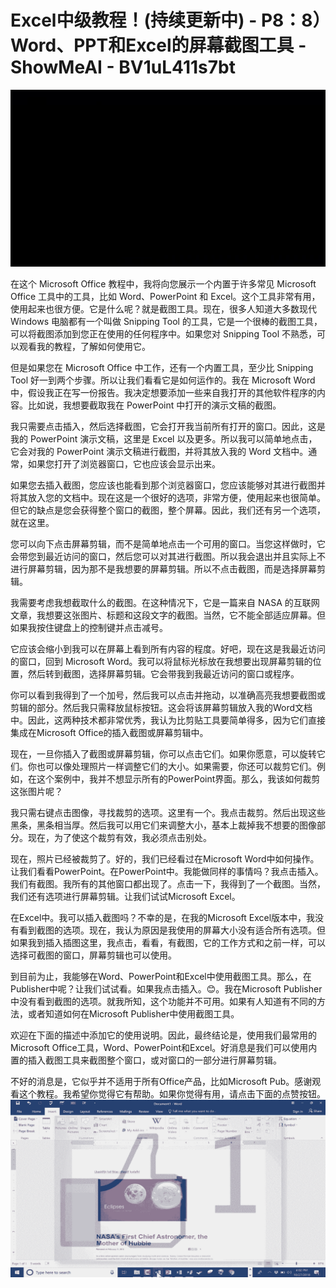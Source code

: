 # Excel中级教程！(持续更新中) - P8：8）Word、PPT和Excel的屏幕截图工具 - ShowMeAI - BV1uL411s7bt

![](img/c9f198c70a23d98da6f60d5ef6e59dd1_0.png)

在这个 Microsoft Office 教程中，我将向您展示一个内置于许多常见 Microsoft Office 工具中的工具，比如 Word、PowerPoint 和 Excel。这个工具非常有用，使用起来也很方便。它是什么呢？就是截图工具。现在，很多人知道大多数现代 Windows 电脑都有一个叫做 Snipping Tool 的工具，它是一个很棒的截图工具，可以将截图添加到您正在使用的任何程序中。如果您对 Snipping Tool 不熟悉，可以观看我的教程，了解如何使用它。

但是如果您在 Microsoft Office 中工作，还有一个内置工具，至少比 Snipping Tool 好一到两个步骤。所以让我们看看它是如何运作的。我在 Microsoft Word 中，假设我正在写一份报告。我决定想要添加一些来自我打开的其他软件程序的内容。比如说，我想要截取我在 PowerPoint 中打开的演示文稿的截图。

我只需要点击插入，然后选择截图，它会打开我当前所有打开的窗口。因此，这是我的 PowerPoint 演示文稿，这里是 Excel 以及更多。所以我可以简单地点击，它会对我的 PowerPoint 演示文稿进行截图，并将其放入我的 Word 文档中。通常，如果您打开了浏览器窗口，它也应该会显示出来。

如果您去插入截图，您应该也能看到那个浏览器窗口，您应该能够对其进行截图并将其放入您的文档中。现在这是一个很好的选项，非常方便，使用起来也很简单。但它的缺点是您会获得整个窗口的截图，整个屏幕。因此，我们还有另一个选项，就在这里。

您可以向下点击屏幕剪辑，而不是简单地点击一个可用的窗口。当您这样做时，它会带您到最近访问的窗口，然后您可以对其进行截图。所以我会退出并且实际上不进行屏幕剪辑，因为那不是我想要的屏幕剪辑。所以不点击截图，而是选择屏幕剪辑。

我需要考虑我想截取什么的截图。在这种情况下，它是一篇来自 NASA 的互联网文章，我想要这张图片、标题和这段文字的截图。当然，它不能全部适应屏幕。但如果我按住键盘上的控制键并点击减号。

它应该会缩小到我可以在屏幕上看到所有内容的程度。好吧，现在这是我最近访问的窗口，回到 Microsoft Word。我可以将鼠标光标放在我想要出现屏幕剪辑的位置，然后转到截图，选择屏幕剪辑。它会带我到我最近访问的窗口或程序。

你可以看到我得到了一个加号，然后我可以点击并拖动，以准确高亮我想要截图或剪辑的部分。然后我只需释放鼠标按钮。这会将该屏幕剪辑放入我的Word文档中。因此，这两种技术都非常优秀，我认为比剪贴工具要简单得多，因为它们直接集成在Microsoft Office的插入截图或屏幕剪辑中。

现在，一旦你插入了截图或屏幕剪辑，你可以点击它们。如果你愿意，可以旋转它们。你也可以像处理照片一样调整它们的大小。如果需要，你还可以裁剪它们。例如，在这个案例中，我并不想显示所有的PowerPoint界面。那么，我该如何裁剪这张图片呢？

我只需右键点击图像，寻找裁剪的选项。这里有一个。我点击裁剪。然后出现这些黑条，黑条相当厚。然后我可以用它们来调整大小，基本上裁掉我不想要的图像部分。现在，为了使这个裁剪有效，我必须点击别处。

现在，照片已经被裁剪了。好的，我们已经看过在Microsoft Word中如何操作。让我们看看PowerPoint。在PowerPoint中。我能做同样的事情吗？我点击插入。我们有截图。我所有的其他窗口都出现了。点击一下，我得到了一个截图。当然，我们还有选项进行屏幕剪辑。让我们试试Microsoft Excel。

在Excel中。我可以插入截图吗？不幸的是，在我的Microsoft Excel版本中，我没有看到截图的选项。现在，我认为原因是我使用的屏幕大小没有适合所有选项。但如果我到插入插图这里，我点击，看看，有截图，它的工作方式和之前一样，可以选择可截图的窗口，屏幕剪辑也可以使用。

到目前为止，我能够在Word、PowerPoint和Excel中使用截图工具。那么，在Publisher中呢？让我们试试看。如果我点击插入。😊。我在Microsoft Publisher中没有看到截图的选项。就我所知，这个功能并不可用。如果有人知道有不同的方法，或者知道如何在Microsoft Publisher中使用截图工具。

欢迎在下面的描述中添加它的使用说明。因此，最终结论是，使用我们最常用的Microsoft Office工具，Word、PowerPoint和Excel。好消息是我们可以使用内置的插入截图工具来截图整个窗口，或对窗口的一部分进行屏幕剪辑。

不好的消息是，它似乎并不适用于所有Office产品，比如Microsoft Pub。感谢观看这个教程。我希望你觉得它有帮助。如果你觉得有用，请点击下面的点赞按钮。![](img/c9f198c70a23d98da6f60d5ef6e59dd1_2.png)
